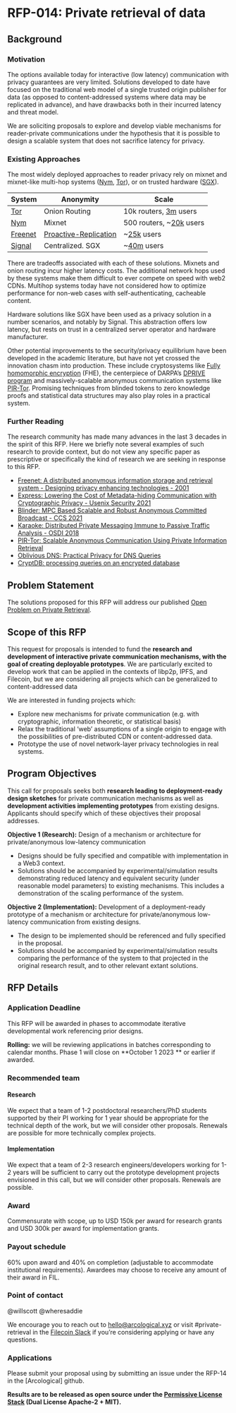 # RFP-014: Private retrieval of data

## Background

### Motivation
The options available today for interactive (low latency) communication with privacy guarantees are very limited. Solutions developed to date have focused on the traditional web model of a single trusted origin publisher for data (as opposed to content-addressed systems where data may be replicated in advance), and have drawbacks both in their incurred latency and threat model.

We are soliciting proposals to explore and develop viable mechanisms for reader-private communications under the hypothesis that it is possible to design a scalable system that does not sacrifice latency for privacy.

### Existing Approaches
The most widely deployed approaches to reader privacy rely on mixnet and mixnet-like multi-hop systems ([Nym](https://nymtech.net/), [Tor](https://www.torproject.org/)), or on trusted hardware ([SGX](https://www.intel.com/content/www/us/en/developer/tools/software-guard-extensions/overview.html)).

| System | Anonymity | Scale |
| ------ | --------- | ------ |
| [Tor](https://torproject.org) | Onion Routing | 10k routers, [3m](https://metrics.torproject.org/userstats-relay-country.html) users |
| [Nym](https://nymtech.net/) | Mixnet | 500 routers, ~[20k](https://etherscan.io/token/0x525A8F6F3Ba4752868cde25164382BfbaE3990e1#balances) users |
| [Freenet](https://freenetproject.org/index.html) | [Proactive-Replication](https://freenetproject.org/papers/ddisrs.pdf) | ~[25k](https://www.reddit.com/r/Freenet/comments/ek7vz/huge_jump_in_freenet_user_count_probably_thanks/) users |
| [Signal](https://signal.org/) | Centralized. SGX | ~[40m](https://www.businessofapps.com/data/signal-statistics/) users |


There are tradeoffs associated with each of these solutions. Mixnets and onion routing incur higher latency costs. The additional network hops used by these systems make them difficult to ever compete on speed with web2 CDNs. Multihop systems today have not considered how to optimize performance for non-web cases with self-authenticating, cacheable content.

Hardware solutions like SGX have been used as a privacy solution in a number scenarios, and notably by Signal. This abstraction offers low latency, but rests on trust in a centralized server operator and hardware manufacturer.

Other potential improvements to the security/privacy equilibrium have been developed in the academic literature, but have not yet crossed the innovation chasm into production. These include cryptosystems like [Fully homomorphic encryption](http://cs.cmu.edu/~odonnell/hits09/gentry-homomorphic-encryption.pdf) (FHE), the centerpiece of  DARPA’s [DPRIVE program](https://www.darpa.mil/news-events/2020-03-02) and massively-scalable anonymous communication systems like [PIR-Tor](https://www.usenix.org/conference/usenix-security-11/pir-tor-scalable-anonymous-communication-using-private-information). Promising techniques from blinded tokens to zero knowledge proofs and statistical data structures may also play roles in a practical system.

### Further Reading
The research community has made many advances in the last 3 decades in the spirit of this RFP. Here we briefly note several examples of such research to provide context, but do not view any specific paper as prescriptive or specifically the kind of research we are seeking in response to this RFP.

- [Freenet: A distributed anonymous information storage and retrieval system - Designing privacy enhancing technologies - 2001](http://snap.stanford.edu/class/cs224w-readings/clarke00freenet.pdf)
- [Express: Lowering the Cost of Metadata-hiding Communication with Cryptographic Privacy - Usenix Security 2021](https://www.usenix.org/conference/usenixsecurity21/presentation/eskandarian)
- [Blinder: MPC Based Scalable and Robust Anonymous Committed Broadcast - CCS 2021](https://eprint.iacr.org/2020/248)
- [Karaoke: Distributed Private Messaging Immune to Passive Traffic Analysis - OSDI 2018](https://www.usenix.org/conference/osdi18/presentation/lazar)
- [PIR-Tor: Scalable Anonymous Communication Using Private Information Retrieval](https://www.usenix.org/conference/usenix-security-11/pir-tor-scalable-anonymous-communication-using-private-information)
- [Oblivious DNS: Practical Privacy for DNS Queries](https://petsymposium.org/2019/files/papers/issue2/popets-2019-0028.pdf)
- [CryptDB: processing queries on an encrypted database](https://dl.acm.org/doi/abs/10.1145/2330667.2330691)

## Problem Statement
The solutions proposed for this RFP will address our published [Open Problem on Private Retrieval](https://github.com/protocol/research#private-retrieval).

## Scope of this RFP
This request for proposals is intended to fund the **research and development of interactive private communication mechanisms, with the goal of creating deployable prototypes**. We are particularly excited to develop work that can be applied in the contexts of libp2p, IPFS, and Filecoin, but we are considering all projects which can be generalized to content-addressed data

We are interested in funding projects which:
- Explore new mechanisms for private communication (e.g. with cryptographic, information theoretic, or statistical basis)
- Relax the traditional ‘web’ assumptions of a single origin to engage with the possibilities of pre-distributed CDN or content-addressed data.
- Prototype the use of novel network-layer privacy technologies in real systems.

## Program Objectives
This call for proposals seeks both **research leading to deployment-ready design sketches** for private communication mechanisms as well as **development activities implementing prototypes** from existing  designs. Applicants should specify which of these objectives their proposal addresses.

**Objective 1 (Research):**
Design of a mechanism or architecture for private/anonymous low-latency communication
- Designs should be fully specified and compatible with implementation in a Web3 context.
- Solutions should be accompanied by experimental/simulation results demonstrating reduced latency and equivalent security (under reasonable model parameters) to existing mechanisms. This includes a demonstration of the scaling performance of the system.

**Objective 2 (Implementation):**
Development of a deployment-ready prototype of a mechanism or architecture for private/anonymous low-latency communication from existing designs.
- The design to be implemented should be referenced and fully specified in the proposal.
- Solutions should be accompanied by experimental/simulation results comparing the performance of the system to that  projected in the original research result, and to other relevant extant solutions.

## RFP Details

### Application Deadline
This RFP will be awarded in phases to accommodate iterative developmental work referencing prior designs.

**Rolling:** we will be reviewing applications in batches corresponding to calendar months. Phase 1 will close on **October 1 2023 ** or earlier if awarded.

### Recommended team

#### Research
We expect that a team of 1-2 postdoctoral researchers/PhD students supported by their PI working for 1 year should be appropriate for the technical depth of the work, but we will consider other proposals. Renewals are possible for more technically complex projects.

#### Implementation
We expect that a team of 2-3 research engineers/developers working for 1-2 years will be sufficient to carry out the prototype development projects envisioned in this call,  but we will consider other proposals. Renewals are possible.

### Award
Commensurate with scope, up to USD 150k per award for research grants and USD 300k per award for implementation grants.

### Payout schedule
60% upon award and 40% on completion (adjustable to accommodate institutional requirements). Awardees may choose to receive any amount of their award in FIL.

### Point of contact
@willscott @wheresaddie 

We encourage you to reach out to hello@arcological.xyz or visit #private-retrieval in the [Filecoin Slack](https://join.slack.com/t/filecoinproject/shared_invite/zt-21p6thamc-l0rb0NcG6l2tH0NyEuPjNg) if you’re considering applying or have any questions.

### Applications
Please submit your proposal using by submitting an issue under the RFP-14 in the [Arcological] github. 

**Results are to be released as open source under the [Permissive License Stack](https://protocol.ai/blog/announcing-the-permissive-license-stack/) (Dual License Apache-2 + MIT).**
